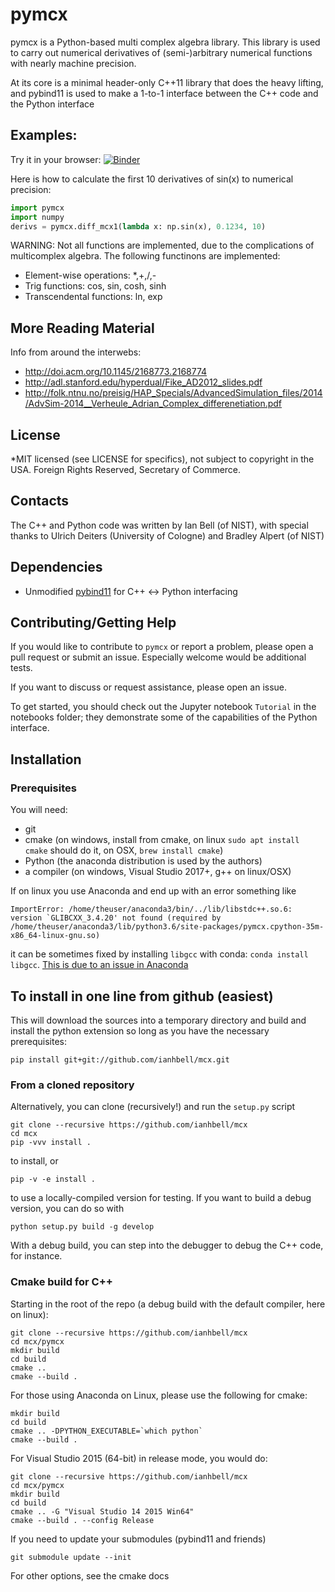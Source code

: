 # pymcx

pymcx is a Python-based multi complex algebra library.  This library is used to carry out numerical derivatives of (semi-)arbitrary numerical functions with nearly machine precision.

At its core is a minimal header-only C++11 library that does the heavy lifting, and pybind11 is used to make a 1-to-1 interface between the C++ code and the Python interface

## Examples:

Try it in your browser: [![Binder](https://mybinder.org/badge.svg)](https://mybinder.org/v2/gh/ianhbell/mcx/master)

Here is how to calculate the first 10 derivatives of sin(x) to numerical precision:

``` Python
import pymcx
import numpy
derivs = pymcx.diff_mcx1(lambda x: np.sin(x), 0.1234, 10)
```

WARNING: Not all functions are implemented, due to the complications of multicomplex algebra.  The following functinons are implemented:

* Element-wise operations: *,+,/,-
* Trig functions: cos, sin, cosh, sinh
* Transcendental functions: ln, exp

## More Reading Material

Info from around the interwebs:

* http://doi.acm.org/10.1145/2168773.2168774
* http://adl.stanford.edu/hyperdual/Fike_AD2012_slides.pdf
* http://folk.ntnu.no/preisig/HAP_Specials/AdvancedSimulation_files/2014/AdvSim-2014__Verheule_Adrian_Complex_differenetiation.pdf

## License

*MIT licensed (see LICENSE for specifics), not subject to copyright in the USA. Foreign Rights Reserved, Secretary of Commerce.

## Contacts

The C++ and Python code was written by Ian Bell (of NIST), with special thanks to Ulrich Deiters (University of Cologne) and Bradley Alpert (of NIST)

## Dependencies

* Unmodified [pybind11](https://github.com/pybind/pybind11) for C++ <-> Python interfacing

## Contributing/Getting Help

If you would like to contribute to ``pymcx`` or report a problem, please open a pull request or submit an issue.  Especially welcome would be additional tests.

If you want to discuss or request assistance, please open an issue.

To get started, you should check out the Jupyter notebook ``Tutorial`` in the notebooks folder; they demonstrate some of the capabilities of the Python interface.

## Installation

### Prerequisites

You will need:

* git
* cmake (on windows, install from cmake, on linux ``sudo apt install cmake`` should do it, on OSX, ``brew install cmake``)
* Python (the anaconda distribution is used by the authors)
* a compiler (on windows, Visual Studio 2017+, g++ on linux/OSX)

If on linux you use Anaconda and end up with an error something like
```
ImportError: /home/theuser/anaconda3/bin/../lib/libstdc++.so.6: version `GLIBCXX_3.4.20' not found (required by /home/theuser/anaconda3/lib/python3.6/site-packages/pymcx.cpython-35m-x86_64-linux-gnu.so)
```
it can be sometimes fixed by installing ``libgcc`` with conda: ``conda install libgcc``.  [This is due to an issue in Anaconda](https://github.com/ContinuumIO/anaconda-issues/issues/483)

## To install in one line from github (easiest)

This will download the sources into a temporary directory and build and install the python extension so long as you have the necessary prerequisites:
```
pip install git+git://github.com/ianhbell/mcx.git
```

### From a cloned repository

Alternatively, you can clone (recursively!) and run the ``setup.py`` script

```
git clone --recursive https://github.com/ianhbell/mcx
cd mcx
pip -vvv install .
```

to install, or 

```
pip -v -e install .
```

to use a locally-compiled version for testing.  If you want to build a debug version, you can do so with

```
python setup.py build -g develop
```
With a debug build, you can step into the debugger to debug the C++ code, for instance.  

### Cmake build for C++

Starting in the root of the repo (a debug build with the default compiler, here on linux):

``` 
git clone --recursive https://github.com/ianhbell/mcx
cd mcx/pymcx
mkdir build
cd build
cmake ..
cmake --build .
```
For those using Anaconda on Linux, please use the following for cmake:
```
mkdir build
cd build
cmake .. -DPYTHON_EXECUTABLE=`which python`
cmake --build .
```
For Visual Studio 2015 (64-bit) in release mode, you would do:
``` 
git clone --recursive https://github.com/ianhbell/mcx
cd mcx/pymcx
mkdir build
cd build
cmake .. -G "Visual Studio 14 2015 Win64"
cmake --build . --config Release
```

If you need to update your submodules (pybind11 and friends)

```
git submodule update --init
```

For other options, see the cmake docs